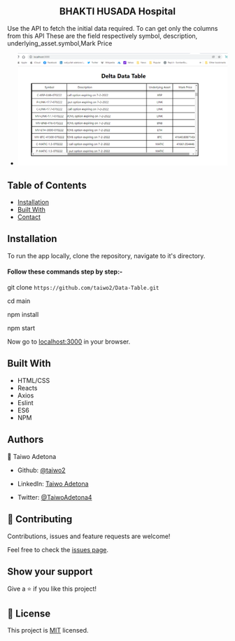
  <h2 align="center">BHAKTI HUSADA Hospital</h2>
  <p>Use the API to fetch the initial data required. To can get only the columns from this API 
These are the field  respectively symbol, description, underlying_asset.symbol,Mark Price 
</p>


* ![Home](./src/delta.png)


<!-- TABLE OF CONTENTS -->
## Table of Contents


* [Installation](#installation)
* [Built With](#built-with)
* [Contact](#authors)



<!-- INSTALLATION -->

## Installation

To run the app locally, clone the repository, navigate to it's directory.

#### Follow these commands step by step:-


git clone `https://github.com/taiwo2/Data-Table.git`<br>

cd main <br>

npm install <br>

npm start <br>

Now go to [localhost:3000](http://localhost:3000) in your browser.


<!-- BUILD WITH -->

## Built With

- HTML/CSS
- Reacts
- Axios
- Eslint
- ES6
- NPM


## Authors
👤 Taiwo Adetona

- Github: [@taiwo2](https://github.com/taiwo2)

- LinkedIn: [Taiwo Adetona](https://www.linkedin.com/in/taiwo-adetona/)

- Twitter: [@TaiwoAdetona4](https://twitter.com/TaiwoAdetona4/)

<!-- acknowledgments -->

## 🤝 Contributing

Contributions, issues and feature requests are welcome!

Feel free to check the [issues page](issues/).

## Show your support

Give a ⭐️ if you like this project!

## 📝 License

This project is [MIT](https://opensource.org/licenses/MIT) licensed.
